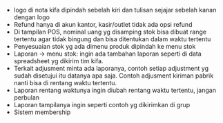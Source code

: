 - logo di nota kifa dipindah sebelah kiri dan tulisan sejajar sebelah kanan dengan logo
- Refund hanya di akun kantor, kasir/outlet tidak ada opsi refund
- Di tampilan POS, nominal uang yg disamping stok bisa dibuat range tertentu agar tidak bingung dan bisa ditentukan dalam waktu tertentu
- Penyesuaian stok yg ada dimenu produk dipindah ke menu stok
- Laporan -> menu stok: ingin ada tambahan laporan seperti di data spreadsheet yg dikirim tim kifa. 
- Terkait adjusment minta ada laporanya, contoh setiap adjustment yg sudah disetujui itu datanya apa saja. Contoh adjusment kiriman pabrik nanti bisa di rentang waktu tertentu.
- Laporan rentang waktunya ingin diubah rentang waktu tertentu, jangan perbulan
- Laporan tampilanya ingin seperti contoh yg dikirimkan di grup
- Sistem membership